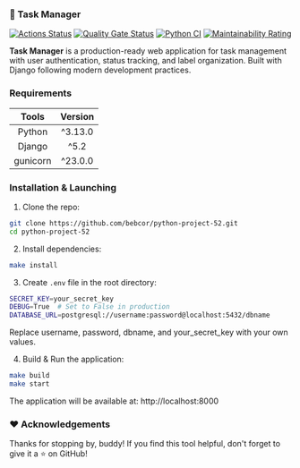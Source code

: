 ### 📒 Task Manager
[![Actions Status](https://github.com/bebcor/python-project-52/actions/workflows/hexlet-check.yml/badge.svg)](https://github.com/bebcor/python-project-52/actions)
[![Quality Gate Status](https://sonarcloud.io/api/project_badges/measure?project=bebcor_python-project-52&metric=alert_status)](https://sonarcloud.io/summary/new_code?id=bebcor_python-project-52)
[![Python CI](https://github.com/bebcor/python-project-52/actions/workflows/pyci.yml/badge.svg)](https://github.com/bebcor/python-project-52/actions/workflows/pyci.yml)
[![Maintainability Rating](https://sonarcloud.io/api/project_badges/measure?project=bebcor_python-project-52&metric=sqale_rating)](https://sonarcloud.io/summary/new_code?id=bebcor_python-project-52)

**Task Manager** is a production-ready web application for task management with user authentication, status tracking, and label organization. Built with Django following modern development practices.

### Requirements
|     Tools      | Version |
|:--------------:|:-------:|
|     Python     | ^3.13.0 |
|     Django     |  ^5.2   |
|     gunicorn   | ^23.0.0 |


### Installation  & Launching
1. Clone the repo:
```bash
git clone https://github.com/bebcor/python-project-52.git
cd python-project-52
```
2. Install dependencies:
```bash
make install
```
3. Create `.env` file in the root directory:
```bash
SECRET_KEY=your_secret_key
DEBUG=True  # Set to False in production
DATABASE_URL=postgresql://username:password@localhost:5432/dbname
```
Replace username, password, dbname, and your_secret_key with your own values.

4. Build & Run the application:
```bash
make build
make start
```

The application will be available at: http://localhost:8000

### ❤️ Acknowledgements
Thanks for stopping by, buddy! If you find this tool helpful, don't forget to give it a ⭐ on GitHub!
